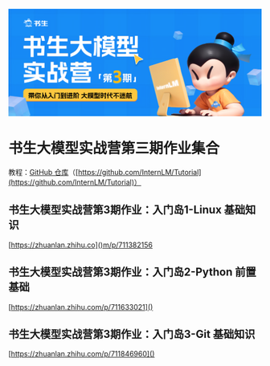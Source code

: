 ![1722475528985](image/README/1722475528985.png)


# 书生大模型实战营第三期作业集合


教程：[GitHub 仓库](https://github.com/InternLM/Tutorial)（[https://github.com/InternLM/Tutorial](https://github.com/InternLM/Tutorial)）


## 书生大模型实战营第3期作业：入门岛1-Linux 基础知识

[https://zhuanlan.zhihu.co]()m/p/711382156


## 书生大模型实战营第3期作业：入门岛2-Python 前置基础

[https://zhuanlan.zhihu.com/p/711633021]()


## 书生大模型实战营第3期作业：入门岛3-Git 基础知识

[https://zhuanlan.zhihu.com/p/711846960]()
